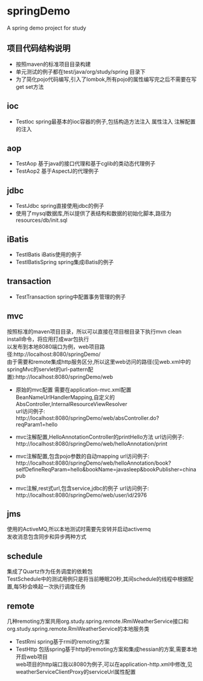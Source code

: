# springDemo
A spring demo project for study

## 项目代码结构说明

* 按照maven的标准项目目录构建
* 单元测试的例子都在test/java/org/study/spring 目录下
* 为了简化pojo代码编写,引入了lombok,所有pojo的属性编写完之后不需要在写get set方法

## ioc

* TestIoc spring最基本的ioc容器的例子,包括构造方法注入 属性注入 注解配置的注入

## aop

* TestAop 基于java的接口代理和基于cglib的类动态代理例子
* TestAop2 基于AspectJ的代理例子

## jdbc

* TestJdbc spring直接使用jdbc的例子
* 使用了mysql数据库,所以提供了表结构和数据的初始化脚本,路径为resources/db/init.sql

## iBatis

* TestIBatis iBatis使用的例子
* TestIBatisSpring spring集成iBatis的例子

## transaction

* TestTransaction spring中配置事务管理的例子

## mvc

按照标准的maven项目目录，所以可以直接在项目根目录下执行mvn clean install命令，将应用打成war包执行  
以发布到本地8080端口为例，web项目路径:http://localhost:8080/springDemo/  
由于需要和remote集成http服务区分,所以这里web访问的路径(见web.xml中的springMvc的servlet的url-pattern配置):http://localhost:8080/springDemo/web

* 原始的mvc配置
需要在application-mvc.xml配置BeanNameUrlHandlerMapping,自定义的AbsController,InternalResourceViewResolver  
url访问例子:  
http://localhost:8080/springDemo/web/absController.do?reqParam1=hello

* mvc注解配置,HelloAnnotationController的printHello方法
url访问例子:  
http://localhost:8080/springDemo/web/helloAnnotation/print

* mvc注解配置,包含pojo参数的自动mapping
url访问例子:  
http://localhost:8080/springDemo/web/helloAnnotation/book?selfDefineReqParam=hello&bookName=javasleep&bookPublisher=chinapub

* mvc注解,rest式url,包含service,jdbc的例子
url访问例子:  
http://localhost:8080/springDemo/web/user/id/2976

## jms
使用的ActiveMQ,所以本地测试时需要先安转并启动activemq  
发收消息包含同步和异步两种方式  

## schedule
集成了Quartz作为任务调度的依赖包  
TestSchedule中的测试用例只是将当前睡眠20秒,其间schedule的线程中根据配置,每5秒会唤起一次执行调度任务  

## remote
几种remoting方案共用org.study.spring.remote.IRmiWeatherService接口和org.study.spring.remote.RmiWeatherService的本地服务类

* TestRmi spring基于rmi的remoting方案
* TestHttp 包括spring基于http的remoting方案和集成hessian的方案,需要本地开启web项目  
web项目的http端口我以8080为例子,可以在application-http.xml中修改,见weatherServiceClientProxy的serviceUrl属性配置

